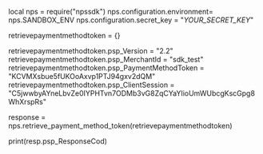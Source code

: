 local nps = require("npssdk")
nps.configuration.environment= nps.SANDBOX_ENV
nps.configuration.secret_key = "_YOUR_SECRET_KEY_"


retrievepaymentmethodtoken = {}

retrievepaymentmethodtoken.psp_Version = "2.2"
retrievepaymentmethodtoken.psp_MerchantId = "sdk_test"
retrievepaymentmethodtoken.psp_PaymentMethodToken = "KCVMXsbue5fUKOoAxvp1PTJ94gxv2dQM"
retrievepaymentmethodtoken.psp_ClientSession = "C5jwwbyAYneLbvZe0IYPHTvn7ODMb3vG8ZqCYaYIioUmWUbcgKscGpg8WhXrspRs"

response = nps.retrieve_payment_method_token(retrievepaymentmethodtoken)

print(resp.psp_ResponseCod)
